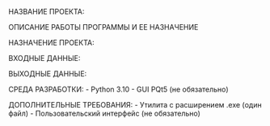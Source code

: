 НАЗВАНИЕ ПРОЕКТА:


ОПИСАНИЕ РАБОТЫ ПРОГРАММЫ И ЕЕ НАЗНАЧЕНИЕ


НАЗНАЧЕНИЕ ПРОЕКТА:



ВХОДНЫЕ ДАННЫЕ:



ВЫХОДНЫЕ ДАННЫЕ:



СРЕДА РАЗРАБОТКИ:
    - Python 3.10
    - GUI PQt5 (не обязательно)


ДОПОЛНИТЕЛЬНЫЕ ТРЕБОВАНИЯ:
    - Утилита с расширением .exe (один файл)
    - Пользовательский интерфейс (не обязательно)


